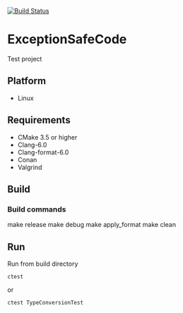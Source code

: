 [![Build Status](https://travis-ci.org/Zaru238/ExceptionSafeCode.svg?branch=master)](https://travis-ci.org/Zaru238/ExceptionSafeCode)

# ExceptionSafeCode #

Test project

## Platform ##

* Linux

## Requirements ##

* CMake 3.5 or higher
* Clang-6.0
* Clang-format-6.0
* Conan
* Valgrind

## Build ##

### Build commands ###

make release
make debug
make apply_format
make clean

## Run ##

Run from build directory

`ctest`

or

`ctest TypeConversionTest`
